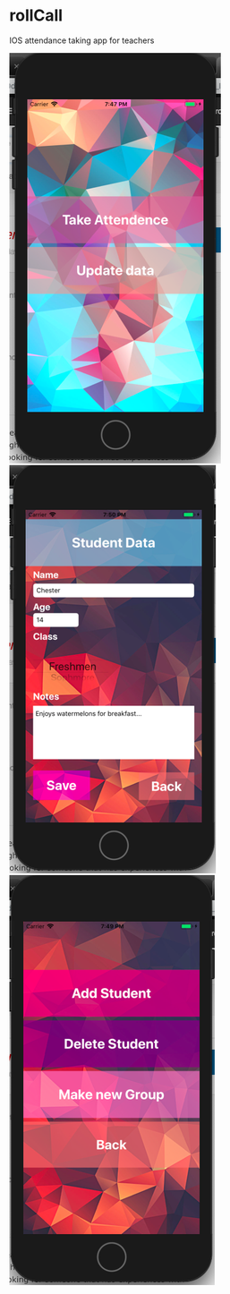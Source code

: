 # rollCall
IOS attendance taking app for teachers 

![Screenshot](ss1.png)
![Screenshot](ss2.png)
![Screenshot](ss3.png)

